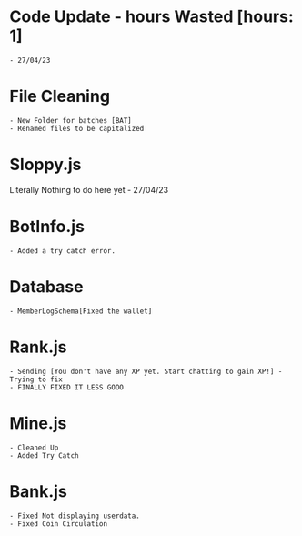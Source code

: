 # Code Update - hours Wasted [hours: 1]
    - 27/04/23

# File Cleaning
    - New Folder for batches [BAT]
    - Renamed files to be capitalized

# Sloppy.js
Literally Nothing to do here yet - 27/04/23

# BotInfo.js
    - Added a try catch error.

# Database 
    - MemberLogSchema[Fixed the wallet]

# Rank.js
    - Sending [You don't have any XP yet. Start chatting to gain XP!] - Trying to fix
    - FINALLY FIXED IT LESS GOOO

# Mine.js 
    - Cleaned Up
    - Added Try Catch

# Bank.js
    - Fixed Not displaying userdata. 
    - Fixed Coin Circulation
